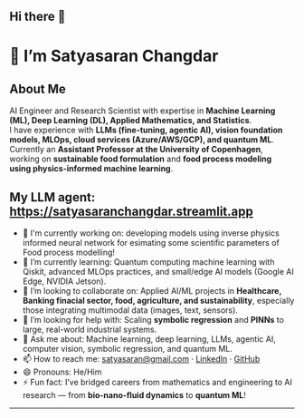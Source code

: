 ## Hi there 👋  
# 👋 I’m Satyasaran Changdar  

## About Me  
AI Engineer and Research Scientist with expertise in **Machine Learning (ML), Deep Learning (DL), Applied Mathematics, and Statistics**.  
I have experience with **LLMs (fine-tuning, agentic AI), vision foundation models, MLOps, cloud services (Azure/AWS/GCP), and quantum ML**.  
Currently an **Assistant Professor at the University of Copenhagen**, working on **sustainable food formulation** and **food process modeling using physics-informed machine learning**.  

My LLM agent: https://satyasaranchangdar.streamlit.app
---

- 🔭 I'm currently working on: developing models using inverse physics informed neural network for esimating some scientific parameters of Food process modelling!
- 🌱 I’m currently learning: Quantum computing machine learning  with Qiskit, advanced MLOps practices, and small/edge AI models (Google AI Edge, NVIDIA Jetson).  
- 👯 I’m looking to collaborate on: Applied AI/ML projects in **Healthcare, Banking finacial sector, food, agriculture, and sustainability**, especially those integrating multimodal data (images, text, sensors).  
- 🤔 I’m looking for help with: Scaling **symbolic regression** and **PINNs** to large, real-world industrial systems.  
- 💬 Ask me about: Machine learning, deep learning, LLMs, agentic AI, computer vision, symbolic regression, and quantum ML.  
- 📫 How to reach me: [satyasaran@gmail.com](mailto:satyasaran@gmail.com) · [LinkedIn](https://linkedin.com/in/satyasaran-changdar) · [GitHub](https://github.com/satyasaran)  
- 😄 Pronouns: He/Him  
- ⚡ Fun fact: I’ve bridged careers from mathematics and engineering to AI research — from **bio-nano-fluid dynamics** to **quantum ML**!  

---
<!--
**satyasaran/Satyasaran** is a ✨ _special_ ✨ repository because its `README.md` (this file) appears on your GitHub profile.
-->
